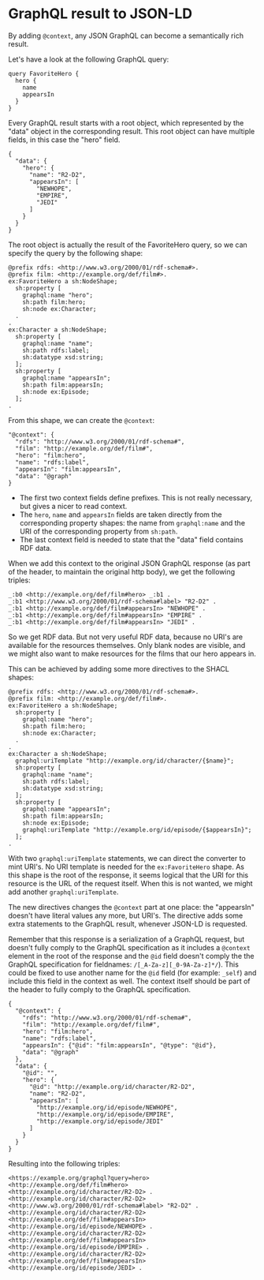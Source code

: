 # GraphQL result to JSON-LD

By adding `@context`, any JSON GraphQL can become a semantically rich result.

Let's have a look at the following GraphQL query:

```
query FavoriteHero {
  hero {
    name
    appearsIn
  }
}
```

Every GraphQL result starts with a root object, which represented by the "data" object in the corresponding result. This root object can have multiple fields, in this case the "hero" field.

```
{
  "data": {
    "hero": {
      "name": "R2-D2",
      "appearsIn": [
        "NEWHOPE",
        "EMPIRE",
        "JEDI"
      ]
    }
  }
}
```

The root object is actually the result of the FavoriteHero query, so we can specify the query by the following shape:

```
@prefix rdfs: <http://www.w3.org/2000/01/rdf-schema#>.
@prefix film: <http://example.org/def/film#>.
ex:FavoriteHero a sh:NodeShape;
  sh:property [
    graphql:name "hero";
    sh:path film:hero;
    sh:node ex:Character;
  .
.
ex:Character a sh:NodeShape;
  sh:property [
    graphql:name "name";
    sh:path rdfs:label;
    sh:datatype xsd:string;
  ];
  sh:property [
    graphql:name "appearsIn";
    sh:path film:appearsIn;
    sh:node ex:Episode;
  ];
.
```

From this shape, we can create the `@context`:

```
"@context": {
  "rdfs": "http://www.w3.org/2000/01/rdf-schema#",
  "film": "http://example.org/def/film#",
  "hero": "film:hero",
  "name": "rdfs:label",
  "appearsIn": "film:appearsIn",
  "data": "@graph"
}
```

- The first two context fields define prefixes. This is not really necessary, but gives a nicer to read context.
- The `hero`, `name` and `appearsIn` fields are taken directly from the corresponding property shapes: the name from `graphql:name` and the URI of the corresponding property from `sh:path`.
- The last context field is needed to state that the "data" field contains RDF data.

When we add this context to the original JSON GraphQL response (as part of the header, to maintain the original http body), we get the following triples:

```
_:b0 <http://example.org/def/film#hero> _:b1 .
_:b1 <http://www.w3.org/2000/01/rdf-schema#label> "R2-D2" .
_:b1 <http://example.org/def/film#appearsIn> "NEWHOPE" .
_:b1 <http://example.org/def/film#appearsIn> "EMPIRE" .
_:b1 <http://example.org/def/film#appearsIn> "JEDI" .
```

So we get RDF data. But not very useful RDF data, because no URI's are available for the resources themselves. Only blank nodes are visible, and we might also want to make resources for the films that our hero appears in.

This can be achieved by adding some more directives to the SHACL shapes:

```
@prefix rdfs: <http://www.w3.org/2000/01/rdf-schema#>.
@prefix film: <http://example.org/def/film#>.
ex:FavoriteHero a sh:NodeShape;
  sh:property [
    graphql:name "hero";
    sh:path film:hero;
    sh:node ex:Character;
  .
.
ex:Character a sh:NodeShape;
  graphql:uriTemplate "http://example.org/id/character/{$name}";
  sh:property [
    graphql:name "name";
    sh:path rdfs:label;
    sh:datatype xsd:string;
  ];
  sh:property [
    graphql:name "appearsIn";
    sh:path film:appearsIn;
    sh:node ex:Episode;
    graphql:uriTemplate "http://example.org/id/episode/{$appearsIn}";
  ];
.
```

With two `graphql:uriTemplate` statements, we can direct the converter to mint URI's. No URI template is needed for the `ex:FavoriteHero` shape. As this shape is the root of the response, it seems logical that the URI for this resource is the URL of the request itself. When this is not wanted, we might add another `graphql:uriTemplate`.

The new directives changes the `@context` part at one place: the "appearsIn" doesn't have literal values any more, but URI's. The directive adds some extra statements to the GraphQL result, whenever JSON-LD is requested.

Remember that this response is a serialization of a GraphQL request, but doesn't fully comply to the GraphQL specification as it includes a `@context` element in the root of the response and the `@id` field doesn't comply the the GraphQL specification for fieldnames: `/[_A-Za-z][_0-9A-Za-z]*/`). This could be fixed to use another name for the `@id` field (for example: `_self`) and include this field in the context as well. The context itself should be part of the header to fully comply to the GraphQL specification.

```
{
  "@context": {
    "rdfs": "http://www.w3.org/2000/01/rdf-schema#",
    "film": "http://example.org/def/film#",
    "hero": "film:hero",
    "name": "rdfs:label",
    "appearsIn": {"@id": "film:appearsIn", "@type": "@id"},
    "data": "@graph"
  },
  "data": {
    "@id": "",
    "hero": {
      "@id": "http://example.org/id/character/R2-D2",
      "name": "R2-D2",
      "appearsIn": [
        "http://example.org/id/episode/NEWHOPE",
        "http://example.org/id/episode/EMPIRE",
        "http://example.org/id/episode/JEDI"
      ]
    }
  }
}
```

Resulting into the following triples:

```
<https://example.org/graphql?query=hero> <http://example.org/def/film#hero> <http://example.org/id/character/R2-D2> .
<http://example.org/id/character/R2-D2> <http://www.w3.org/2000/01/rdf-schema#label> "R2-D2" .
<http://example.org/id/character/R2-D2> <http://example.org/def/film#appearsIn> <http://example.org/id/episode/NEWHOPE> .
<http://example.org/id/character/R2-D2> <http://example.org/def/film#appearsIn> <http://example.org/id/episode/EMPIRE> .
<http://example.org/id/character/R2-D2> <http://example.org/def/film#appearsIn> <http://example.org/id/episode/JEDI> .
```

